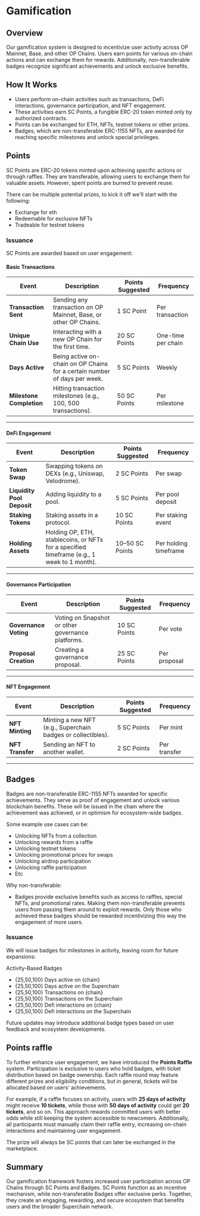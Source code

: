 # Gamification

## Overview

Our gamification system is designed to incentivize user activity across OP Mainnet, Base, and other OP Chains. Users earn points for various on-chain actions and can exchange them for rewards. Additionally, non-transferable badges recognize significant achievements and unlock exclusive benefits.

## How It Works

- Users perform on-chain activities such as transactions, DeFi interactions, governance participation, and NFT engagement.
- These activities earn SC Points, a fungible ERC-20 token minted only by authorized contracts.
- Points can be exchanged for ETH, NFTs, testnet tokens or other prizes.
- Badges, which are non-transferable ERC-1155 NFTs, are awarded for reaching specific milestones and unlock special privileges.

## Points

SC Points are ERC-20 tokens minted upon achieving specific actions or through raffles. They are transferable, allowing users to exchange them for valuable assets. However, spent points are burned to prevent reuse.

There can be multiple potential prizes, to kick it off we'll start with the following:
- Exchange for eth
- Redeemable for exclusive NFTs
- Tradeable for testnet tokens

### Issuance

SC Points are awarded based on user engagement:

#### **Basic Transactions**

| **Event**                | **Description**                                                           | **Points Suggested** | **Frequency**      |
| ------------------------ | ------------------------------------------------------------------------- | -------------------- | ------------------ |
| **Transaction Sent**     | Sending any transaction on OP Mainnet, Base, or other OP Chains.          | 1 SC Point           | Per transaction    |
| **Unique Chain Use**     | Interacting with a new OP Chain for the first time.                       | 20 SC Points         | One-time per chain |
| **Days Active**          | Being active on-chain on OP Chains for a certain number of days per week. | 5 SC Points          | Weekly             |
| **Milestone Completion** | Hitting transaction milestones (e.g., 100, 500 transactions).             | 50 SC Points         | Per milestone      |

---

#### **DeFi Engagement**

| **Event**                  | **Description**                                                                            | **Points Suggested** | **Frequency**         |
| -------------------------- | ------------------------------------------------------------------------------------------ | -------------------- | --------------------- |
| **Token Swap**             | Swapping tokens on DEXs (e.g., Uniswap, Velodrome).                                        | 2 SC Points          | Per swap              |
| **Liquidity Pool Deposit** | Adding liquidity to a pool.                                                                | 5 SC Points          | Per pool deposit      |
| **Staking Tokens**         | Staking assets in a protocol.                                                              | 10 SC Points         | Per staking event     |
| **Holding Assets**         | Holding OP, ETH, stablecoins, or NFTs for a specified timeframe (e.g., 1 week to 1 month). | 10–50 SC Points      | Per holding timeframe |

---

#### **Governance Participation**

| **Event**             | **Description**                                   | **Points Suggested** | **Frequency** |
| --------------------- | ------------------------------------------------- | -------------------- | ------------- |
| **Governance Voting** | Voting on Snapshot or other governance platforms. | 10 SC Points         | Per vote      |
| **Proposal Creation** | Creating a governance proposal.                   | 25 SC Points         | Per proposal  |

---

#### **NFT Engagement**

| **Event**        | **Description**                                              | **Points Suggested** | **Frequency** |
| ---------------- | ------------------------------------------------------------ | -------------------- | ------------- |
| **NFT Minting**  | Minting a new NFT (e.g., Superchain badges or collectibles). | 5 SC Points          | Per mint      |
| **NFT Transfer** | Sending an NFT to another wallet.                            | 2 SC Points          | Per transfer  |

---

## Badges

Badges are non-transferable ERC-1155 NFTs awarded for specific achievements. They serve as proof of engagement and unlock various blockchain benefits. These will be issued in the chain where the achievement was achieved, or in optimism for ecosystem-wide badges.

Some example use cases can be:

- Unlocking NFTs from a collection
- Unlocking rewards from a raffle
- Unlocking testnet tokens
- Unlocking promotional prices for swaps
- Unlocking airdrop participation
- Unlocking raffle participation
- Etc

Why non-transferable:
- Badges provide exclusive benefits such as access to raffles, special NFTs, and promotional rates. Making them non-transferable prevents users from passing them around to exploit rewards. Only those who achieved these badges should be rewarded incentivizing this way the engagement of more users.

### Issuance

We will issue badges for milestones in activity, leaving room for future expansions:

Activity-Based Badges
- {25,50,100} Days active on {chain}
- {25,50,100} Days active on the Superchain
- {25,50,100} Transactions on {chain}
- {25,50,100} Transactions on the Superchain
- {25,50,100} Defi interactions on {chain}
- {25,50,100} Defi interactions on the Superchain

Future updates may introduce additional badge types based on user feedback and ecosystem developments.

## Points raffle

To further enhance user engagement, we have introduced the **Points Raffle** system. Participation is exclusive to users who hold badges, with ticket distribution based on badge ownership. Each raffle round may feature different prizes and eligibility conditions, but in general, tickets will be allocated based on users' achievements.  

For example, if a raffle focuses on activity, users with **25 days of activity** might receive **10 tickets**, while those with **50 days of activity** could get **20 tickets**, and so on. This approach rewards committed users with better odds while still keeping the system accessible to newcomers. Additionally, all participants must manually claim their raffle entry, increasing on-chain interactions and maintaining user engagement.

The prize will always be SC points that can later be exchanged in the marketplace.

## Summary

Our gamification framework fosters increased user participation across OP Chains through SC Points and Badges. SC Points function as an incentive mechanism, while non-transferable Badges offer exclusive perks. Together, they create an engaging, rewarding, and secure ecosystem that benefits users and the broader Superchain network.
